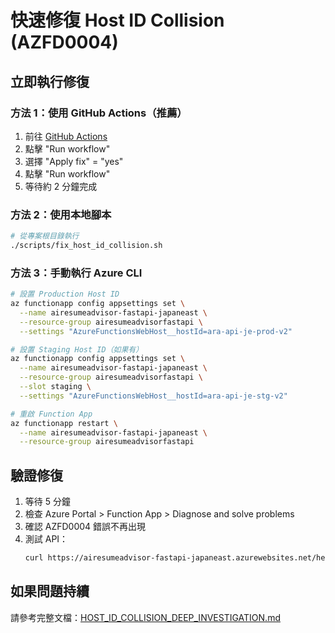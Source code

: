 # 快速修復 Host ID Collision (AZFD0004)

## 立即執行修復

### 方法 1：使用 GitHub Actions（推薦）
1. 前往 [GitHub Actions](https://github.com/YuWenHao1212/azure_fastapi/actions/workflows/fix-host-id-collision.yml)
2. 點擊 "Run workflow"
3. 選擇 "Apply fix" = "yes"
4. 點擊 "Run workflow"
5. 等待約 2 分鐘完成

### 方法 2：使用本地腳本
```bash
# 從專案根目錄執行
./scripts/fix_host_id_collision.sh
```

### 方法 3：手動執行 Azure CLI
```bash
# 設置 Production Host ID
az functionapp config appsettings set \
  --name airesumeadvisor-fastapi-japaneast \
  --resource-group airesumeadvisorfastapi \
  --settings "AzureFunctionsWebHost__hostId=ara-api-je-prod-v2"

# 設置 Staging Host ID（如果有）
az functionapp config appsettings set \
  --name airesumeadvisor-fastapi-japaneast \
  --resource-group airesumeadvisorfastapi \
  --slot staging \
  --settings "AzureFunctionsWebHost__hostId=ara-api-je-stg-v2"

# 重啟 Function App
az functionapp restart \
  --name airesumeadvisor-fastapi-japaneast \
  --resource-group airesumeadvisorfastapi
```

## 驗證修復

1. 等待 5 分鐘
2. 檢查 Azure Portal > Function App > Diagnose and solve problems
3. 確認 AZFD0004 錯誤不再出現
4. 測試 API：
   ```bash
   curl https://airesumeadvisor-fastapi-japaneast.azurewebsites.net/health?code=YOUR_HOST_KEY
   ```

## 如果問題持續

請參考完整文檔：[HOST_ID_COLLISION_DEEP_INVESTIGATION.md](./HOST_ID_COLLISION_DEEP_INVESTIGATION.md)